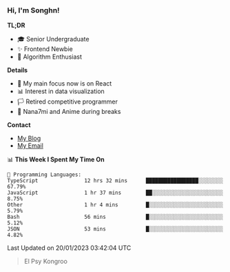 ### Hi, I'm Songhn!

**TL;DR**

- 🎓 Senior Undergraduate
- ✨ Frontend Newbie
- 🎈 Algorithm Enthusiast

**Details**

- 🎯 My main focus now is on React
- 📊 Interest in data visualization
- 🏳️ Retired competitive programmer
- 🍵 Nana7mi and Anime during breaks

**Contact**
- [My Blog](https://blog.songhn.com)
- [My Email](mailto:nana7mi@duck.com)

<!--START_SECTION:waka-->
📊 **This Week I Spent My Time On** 

```text
💬 Programming Languages: 
TypeScript               12 hrs 32 mins      █████████████████░░░░░░░░   67.79% 
JavaScript               1 hr 37 mins        ██░░░░░░░░░░░░░░░░░░░░░░░   8.75% 
Other                    1 hr 4 mins         █░░░░░░░░░░░░░░░░░░░░░░░░   5.79% 
Bash                     56 mins             █░░░░░░░░░░░░░░░░░░░░░░░░   5.12% 
JSON                     53 mins             █░░░░░░░░░░░░░░░░░░░░░░░░   4.82%

```


 Last Updated on 20/01/2023 03:42:04 UTC
<!--END_SECTION:waka-->

> El Psy Kongroo

